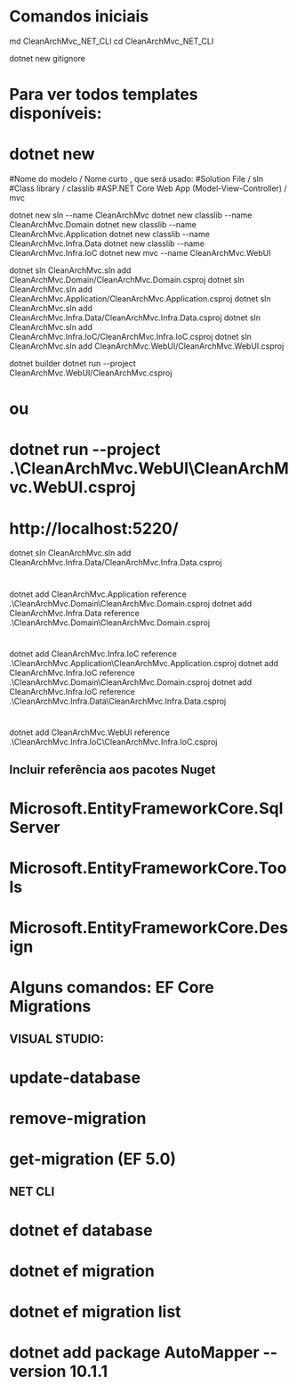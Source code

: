 # Comandos iniciais

md CleanArchMvc_NET_CLI
cd CleanArchMvc_NET_CLI

dotnet new gitignore

# Para ver todos templates disponíveis:
# dotnet new

#Nome do modelo / Nome curto , que será usado:
#Solution File   / sln
#Class library   / classlib
#ASP.NET Core Web App (Model-View-Controller) / mvc

dotnet new sln --name CleanArchMvc
dotnet new classlib --name CleanArchMvc.Domain
dotnet new classlib --name CleanArchMvc.Application
dotnet new classlib --name CleanArchMvc.Infra.Data
dotnet new classlib --name CleanArchMvc.Infra.IoC
dotnet new mvc --name CleanArchMvc.WebUI

dotnet sln CleanArchMvc.sln add CleanArchMvc.Domain/CleanArchMvc.Domain.csproj
dotnet sln CleanArchMvc.sln add CleanArchMvc.Application/CleanArchMvc.Application.csproj
dotnet sln CleanArchMvc.sln add CleanArchMvc.Infra.Data/CleanArchMvc.Infra.Data.csproj
dotnet sln CleanArchMvc.sln add CleanArchMvc.Infra.IoC/CleanArchMvc.Infra.IoC.csproj
dotnet sln CleanArchMvc.sln add CleanArchMvc.WebUI/CleanArchMvc.WebUI.csproj

dotnet builder
dotnet run --project CleanArchMvc.WebUI/CleanArchMvc.csproj
# ou
# dotnet run --project .\CleanArchMvc.WebUI\CleanArchMvc.WebUI.csproj
# http://localhost:5220/

dotnet sln CleanArchMvc.sln add CleanArchMvc.Infra.Data/CleanArchMvc.Infra.Data.csproj

#
dotnet add CleanArchMvc.Application reference .\CleanArchMvc.Domain\CleanArchMvc.Domain.csproj
dotnet add CleanArchMvc.Infra.Data reference .\CleanArchMvc.Domain\CleanArchMvc.Domain.csproj
#
dotnet add CleanArchMvc.Infra.IoC reference .\CleanArchMvc.Application\CleanArchMvc.Application.csproj
dotnet add CleanArchMvc.Infra.IoC reference .\CleanArchMvc.Domain\CleanArchMvc.Domain.csproj
dotnet add CleanArchMvc.Infra.IoC reference .\CleanArchMvc.Infra.Data\CleanArchMvc.Infra.Data.csproj
#
dotnet add CleanArchMvc.WebUI reference .\CleanArchMvc.Infra.IoC\CleanArchMvc.Infra.IoC.csproj

## Incluir referência aos pacotes Nuget
# Microsoft.EntityFrameworkCore.SqlServer
# Microsoft.EntityFrameworkCore.Tools
# Microsoft.EntityFrameworkCore.Design


# Alguns comandos: EF Core Migrations

## VISUAL STUDIO:
# update-database
# remove-migration
# get-migration (EF 5.0)

## NET CLI
# dotnet ef database
# dotnet ef migration
# dotnet ef migration list

# dotnet add package AutoMapper --version 10.1.1




